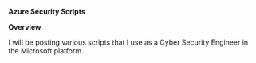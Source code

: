 **Azure Security Scripts**

**Overview**

I will be posting various scripts that I use as a Cyber Security Engineer in the Microsoft platform.
